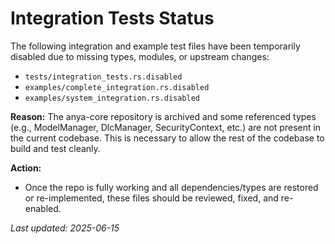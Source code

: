# Integration Tests Status

The following integration and example test files have been temporarily disabled due to missing types, modules, or upstream changes:

- `tests/integration_tests.rs.disabled`
- `examples/complete_integration.rs.disabled`
- `examples/system_integration.rs.disabled`

**Reason:** The anya-core repository is archived and some referenced types (e.g., ModelManager, DlcManager, SecurityContext, etc.) are not present in the current codebase. This is necessary to allow the rest of the codebase to build and test cleanly.

**Action:**
- Once the repo is fully working and all dependencies/types are restored or re-implemented, these files should be reviewed, fixed, and re-enabled.

_Last updated: 2025-06-15_
